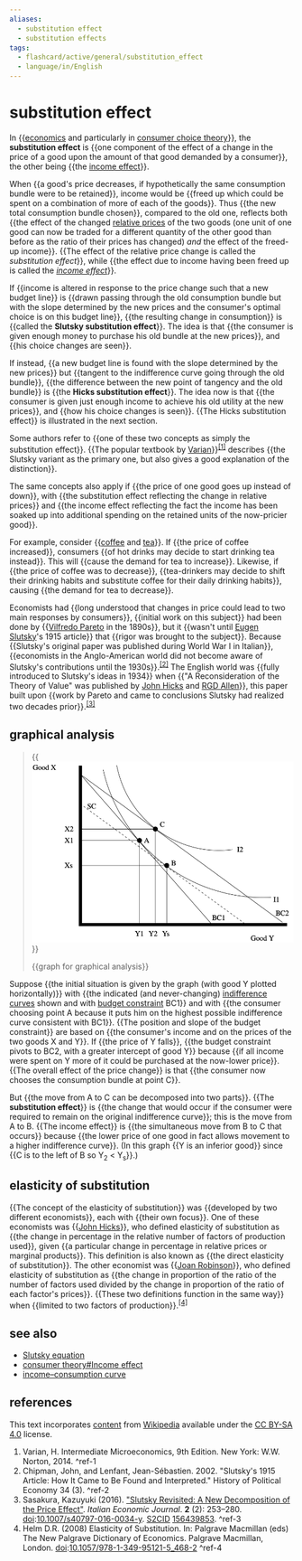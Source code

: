 ```yaml
---
aliases:
  - substitution effect
  - substitution effects
tags:
  - flashcard/active/general/substitution_effect
  - language/in/English
---
```


# substitution effect

In {{[economics](economics.md) and particularly in [consumer choice theory](consumer%20choice.md)}}, the __substitution effect__ is {{one component of the effect of a change in the price of a good upon the amount of that good demanded by a consumer}}, the other being {{the [income effect](consumer%20choice.md#income%20effect)}}. <!--SR:!2024-11-16,4,272!2024-11-15,3,252!2024-11-16,4,272-->

When {{a good's price decreases, if hypothetically the same consumption bundle were to be retained}}, income would be {{freed up which could be spent on a combination of more of each of the goods}}. Thus {{the new total consumption bundle chosen}}, compared to the old one, reflects both {{the effect of the changed [relative prices](relative%20price.md) of the two goods (one unit of one good can now be traded for a different quantity of the other good than before as the ratio of their prices has changed) _and_ the effect of the freed-up income}}. {{The effect of the relative price change is called the _substitution effect_}}, while {{the effect due to income having been freed up is called the _[income effect](consumer%20choice.md#income%20effect)_}}. <!--SR:!2024-11-16,4,272!2024-11-16,4,272!2024-11-16,4,272!2024-11-16,4,272!2024-11-16,4,272!2024-11-16,4,272-->

If {{income is altered in response to the price change such that a new budget line}} is {{drawn passing through the old consumption bundle but with the slope determined by the new prices and the consumer's optimal choice is on this budget line}}, {{the resulting change in consumption}} is {{called the __Slutsky substitution effect__}}. The idea is that {{the consumer is given enough money to purchase his old bundle at the new prices}}, and {{his choice changes are seen}}. <!--SR:!2024-11-16,4,272!2024-11-16,4,272!2024-11-16,4,272!2024-11-16,4,272!2024-11-16,4,272!2024-11-16,4,272-->

If instead, {{a new budget line is found with the slope determined by the new prices}} but {{tangent to the indifference curve going through the old bundle}}, {{the difference between the new point of tangency and the old bundle}} is {{the __Hicks substitution effect__}}. The idea now is that {{the consumer is given just enough income to achieve his old utility at the new prices}}, and {{how his choice changes is seen}}. {{The Hicks substitution effect}} is illustrated in the next section. <!--SR:!2024-11-16,4,272!2024-11-16,4,272!2024-11-16,4,272!2024-11-16,4,272!2024-11-16,4,272!2024-11-16,4,272!2024-11-16,4,272-->

Some authors refer to {{one of these two concepts as simply the substitution effect}}. {{The popular textbook by [Varian](Hal%20Varian.md)}}<sup>[\[1\]](#^ref-1)</sup> describes {{the Slutsky variant as the primary one, but also gives a good explanation of the distinction}}. <!--SR:!2024-11-16,4,272!2024-11-16,4,272!2024-11-16,4,272-->

The same concepts also apply if {{the price of one good goes up instead of down}}, with {{the substitution effect reflecting the change in relative prices}} and {{the income effect reflecting the fact the income has been soaked up into additional spending on the retained units of the now-pricier good}}. <!--SR:!2024-11-16,4,272!2024-11-16,4,272!2024-11-16,4,272-->

For example, consider {{[coffee](coffee.md) and [tea](tea.md)}}. If {{the price of coffee increased}}, consumers {{of hot drinks may decide to start drinking tea instead}}. This will {{cause the demand for tea to increase}}. Likewise, if {{the price of coffee was to decrease}}, {{tea-drinkers may decide to shift their drinking habits and substitute coffee for their daily drinking habits}}, causing {{the demand for tea to decrease}}. <!--SR:!2024-11-16,4,272!2024-11-16,4,272!2024-11-16,4,272!2024-11-16,4,272!2024-11-16,4,272!2024-11-16,4,272!2024-11-16,4,272-->

Economists had {{long understood that changes in price could lead to two main responses by consumers}}, {{initial work on this subject}} had been done by {{[Vilfredo Pareto](Vilfredo%20Pareto.md) in the 1890s}}, but it {{wasn't until [Eugen Slutsky](Eugen%20Slutsky.md)'s 1915 article}} that {{rigor was brought to the subject}}. Because {{Slutsky's original paper was published during World War I in Italian}}, {{economists in the Anglo-American world did not become aware of Slutsky's contributions until the 1930s}}.<sup>[\[2\]](#^ref-2)</sup> The English world was {{fully introduced to Slutsky's ideas in 1934}} when {{"A Reconsideration of the Theory of Value" was published by [John Hicks](John%20Hicks.md) and [RGD Allen](R.%20G.%20D.%20Allen.md)}}, this paper built upon {{work by Pareto and came to conclusions Slutsky had realized two decades prior}}.<sup>[\[3\]](#^ref-3)</sup> <!--SR:!2024-11-16,4,272!2024-11-16,4,272!2024-11-16,4,272!2024-11-16,4,272!2024-11-16,4,272!2024-11-16,4,272!2024-11-16,4,272!2024-11-16,4,272!2024-11-15,3,252!2024-11-16,4,272-->

## graphical analysis

> {{![graph for graphical analysis](../archives/Wikimedia%20Commons/Hicks%20Substitution%20effect.svg)}}
>
> {{graph for graphical analysis}} <!--SR:!2024-11-16,4,272!2024-11-16,4,272-->

Suppose {{the initial situation is given by the graph (with good Y plotted horizontally)}} with {{the indicated (and never-changing) [indifference curves](indifference%20curve.md) shown and with [budget constraint](budget%20constraint.md) BC1}} and with {{the consumer choosing point A because it puts him on the highest possible indifference curve consistent with BC1}}. {{The position and slope of the budget constraint}} are based on {{the consumer's income and on the prices of the two goods X and Y}}. If {{the price of Y falls}}, {{the budget constraint pivots to BC2, with a greater intercept of good Y}} because {{if all income were spent on Y more of it could be purchased at the now-lower price}}. {{The overall effect of the price change}} is that {{the consumer now chooses the consumption bundle at point C}}. <!--SR:!2024-11-16,4,272!2024-11-16,4,272!2024-11-16,4,272!2024-11-16,4,272!2024-11-16,4,272!2024-11-16,4,272!2024-11-16,4,272!2024-11-16,4,272!2024-11-16,4,272!2024-11-16,4,272-->

But {{the move from A to C can be decomposed into two parts}}. {{The __substitution effect__}} is {{the change that would occur if the consumer were required to remain on the original indifference curve}}; this is the move from A to B. {{The income effect}} is {{the simultaneous move from B to C that occurs}} because {{the lower price of one good in fact allows movement to a higher indifference curve}}. (In this graph {{Y is an inferior good}} since {{C is to the left of B so Y<sub>2</sub> < Y<sub>s</sub>}}.) <!--SR:!2024-11-16,4,272!2024-11-16,4,272!2024-11-16,4,272!2024-11-16,4,272!2024-11-16,4,272!2024-11-16,4,270!2024-11-16,4,272!2024-11-16,4,272-->

## elasticity of substitution

{{The concept of the elasticity of substitution}} was {{developed by two different economists}}, each with {{their own focus}}. One of these economists was {{[John Hicks](John%20Hicks.md)}}, who defined elasticity of substitution as {{the change in percentage in the relative number of factors of production used}}, given {{a particular change in percentage in relative prices or marginal products}}. This definition is also known as {{the direct elasticity of substitution}}. The other economist was {{[Joan Robinson](Joan%20Robinson.md)}}, who defined elasticity of substitution as {{the change in proportion of the ratio of the number of factors used divided by the change in proportion of the ratio of each factor's prices}}. {{These two definitions function in the same way}} when {{limited to two factors of production}}.<sup>[\[4\]](#^ref-4)</sup> <!--SR:!2024-11-16,4,272!2024-11-16,4,272!2024-11-16,4,272!2024-11-16,4,272!2024-11-15,3,252!2024-11-15,3,252!2024-11-16,4,272!2024-11-16,4,272!2024-11-15,3,252!2024-11-16,4,272!2024-11-16,4,272-->

## see also

- [Slutsky equation](Slutsky%20equation.md)
- [consumer theory#Income effect](consumer%20choice.md#income%20effect)
- [income–consumption curve](income–consumption%20curve.md)

## references

This text incorporates [content](https://en.wikipedia.org/wiki/substitution_effect) from [Wikipedia](Wikipedia.md) available under the [CC BY-SA 4.0](https://creativecommons.org/licenses/by-sa/4.0/) license.

1. Varian, H. Intermediate Microeconomics, 9th Edition. New York: W.W. Norton, 2014. <a id="^ref-1"></a>^ref-1
2. Chipman, John, and Lenfant, Jean-Sébastien. 2002. "Slutsky's 1915 Article: How It Came to Be Found and Interpreted." History of Political Economy 34 (3). <a id="^ref-2"></a>^ref-2
3. Sasakura, Kazuyuki (2016). ["Slutsky Revisited: A New Decomposition of the Price Effect"](https://doi.org/10.1007%2Fs40797-016-0034-y). _Italian Economic Journal_. __2__ (2): 253–280. [doi](digital%20object%20identifier.md):[10.1007/s40797-016-0034-y](https://doi.org/10.1007%2Fs40797-016-0034-y). [S2CID](Semantic%20Scholar.md#S2CID) [156439853](https://api.semanticscholar.org/CorpusID:156439853). <a id="^ref-3"></a>^ref-3
4. Helm D.R. (2008) Elasticity of Substitution. In: Palgrave Macmillan (eds) The New Palgrave Dictionary of Economics. Palgrave Macmillan, London. [doi](digital%20object%20identifier.md):[10.1057/978-1-349-95121-5_468-2](https://doi.org/10.1057%2F978-1-349-95121-5_468-2) <a id="^ref-4"></a>^ref-4

